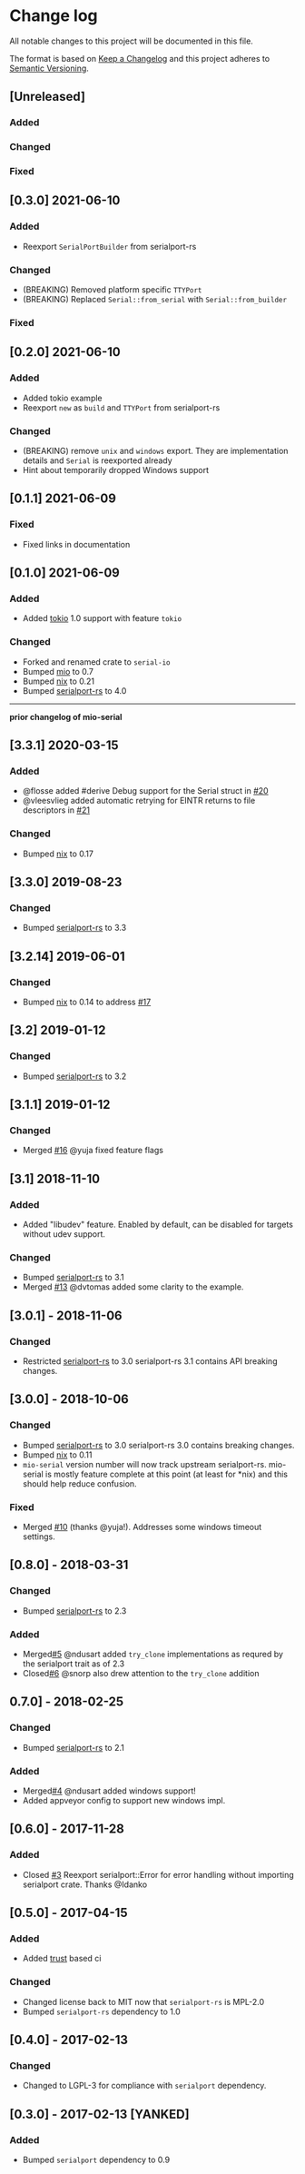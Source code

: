 # Change log

All notable changes to this project will be documented in this file.

The format is based on [Keep a Changelog](http://keepachangelog.com/)
and this project adheres to [Semantic Versioning](http://semver.org/).

## [Unreleased]

### Added

### Changed

### Fixed

## [0.3.0] 2021-06-10

### Added

- Reexport `SerialPortBuilder` from serialport-rs

### Changed

- (BREAKING) Removed platform specific `TTYPort`
- (BREAKING) Replaced `Serial::from_serial` with `Serial::from_builder`

### Fixed

## [0.2.0] 2021-06-10

### Added

- Added tokio example
- Reexport `new` as `build` and `TTYPort` from serialport-rs

### Changed

- (BREAKING) remove `unix` and `windows` export. They are implementation details and `Serial` is reexported already
- Hint about temporarily dropped Windows support

## [0.1.1] 2021-06-09

### Fixed

- Fixed links in documentation

## [0.1.0] 2021-06-09

### Added

- Added [tokio](https://github.com/tokio-rs/tokio/) 1.0 support with feature `tokio`

### Changed

- Forked and renamed crate to `serial-io`
- Bumped [mio](https://github.com/tokio-rs/mio) to 0.7
- Bumped [nix](https://github.com/nix-rust/nix) to 0.21
- Bumped [serialport-rs](https://gitlab.com/susurrus/serialport-rs) to 4.0

---

**prior changelog of mio-serial**

## [3.3.1] 2020-03-15

### Added

- @flosse added #derive Debug support for the Serial struct in [#20](https://github.com/berkowski/mio-serial/pull/20)
- @vleesvlieg added automatic retrying for EINTR returns to file descriptors in [#21](https://github.com/berkowski/mio-serial/pull/21)

### Changed

- Bumped [nix](https://github.com/nix-rust/nix) to 0.17

## [3.3.0] 2019-08-23

### Changed

- Bumped [serialport-rs](https://gitlab.com/susurrus/serialport-rs) to 3.3

## [3.2.14] 2019-06-01

### Changed

- Bumped [nix](https://github.com/nix-rust/nix) to 0.14 to address [#17](https://github.com/berkowski/mio-serial/issues/17)

## [3.2] 2019-01-12

### Changed

- Bumped [serialport-rs](https://gitlab.com/susurrus/serialport-rs) to 3.2

## [3.1.1] 2019-01-12

### Changed

- Merged [#16](https://github/berkowski/mio-serial/pull/16) @yuja fixed feature flags

## [3.1] 2018-11-10

### Added

- Added "libudev" feature. Enabled by default, can be disabled for targets without udev support.

### Changed

- Bumped [serialport-rs](https://gitlab.com/susurrus/serialport-rs) to 3.1
- Merged [#13](https://github.com/berkowski/mio-serial/pull/13) @dvtomas added some clarity to the example.

## [3.0.1] - 2018-11-06

### Changed

- Restricted [serialport-rs](https://gitlab.com/susurrus/serialport-rs) to 3.0
  serialport-rs 3.1 contains API breaking changes.

## [3.0.0] - 2018-10-06

### Changed

- Bumped [serialport-rs](https://gitlab.com/susurrus/serialport-rs) to 3.0
  serialport-rs 3.0 contains breaking changes.
- Bumped [nix](https://github.com/nix-rust/nix) to 0.11
- `mio-serial` version number will now track upstream serialport-rs. mio-serial
  is mostly feature complete at this point (at least for \*nix) and this should
  help reduce confusion.

### Fixed

- Merged [#10](https://github.com/berkowski/mio-serial/pull/10) (thanks @yuja!). Addresses some
  windows timeout settings.

## [0.8.0] - 2018-03-31

### Changed

- Bumped [serialport-rs](https://gitlab.com/susurrus/serialport-rs) to 2.3

### Added

- Merged[#5](https://github.com/berkowski/mio-serial/pull/5) @ndusart added `try_clone` implementations as requred
  by the serialport trait as of 2.3
- Closed[#6](https://github.com/berkowski/mio-serial/pull/6) @snorp also drew attention to the `try_clone` addition

## 0.7.0] - 2018-02-25

### Changed

- Bumped [serialport-rs](https://gitlab.com/susurrus/serialport-rs) to 2.1

### Added

- Merged[#4](https://github.com/berkowski/mio-serial/pull/4) @ndusart added windows support!
- Added appveyor config to support new windows impl.

## [0.6.0] - 2017-11-28

### Added

- Closed [#3](https://github.com/berkowski/mio-serial/pull/3) Reexport serialport::Error for error handling without importing serialport crate.
  Thanks @Idanko

## [0.5.0] - 2017-04-15

### Added

- Added [trust](https://github.com/japaric/trust) based ci

### Changed

- Changed license back to MIT now that `serialport-rs` is MPL-2.0
- Bumped `serialport-rs` dependency to 1.0

## [0.4.0] - 2017-02-13

### Changed

- Changed to LGPL-3 for compliance with `serialport` dependency.

## [0.3.0] - 2017-02-13 [YANKED]

### Added

- Bumped `serialport` dependency to 0.9
